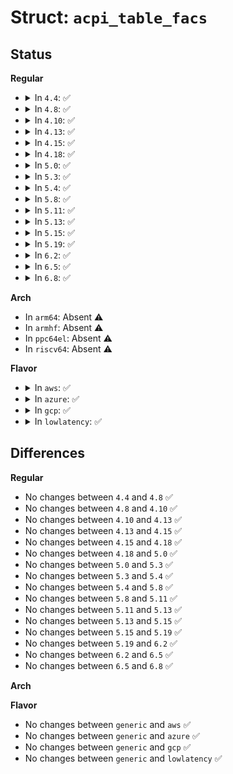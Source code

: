 # Struct: <code>acpi_table_facs</code>

## Status
<b>Regular</b>
<ul>
<li>
<details>
<summary>In <code>4.4</code>: ✅</summary>

```c
struct acpi_table_facs {
    char signature[4];
    u32 length;
    u32 hardware_signature;
    u32 firmware_waking_vector;
    u32 global_lock;
    u32 flags;
    u64 xfirmware_waking_vector;
    u8 version;
    u8 reserved[3];
    u32 ospm_flags;
    u8 reserved1[24];
};
```
</details>
</li>
<li>
<details>
<summary>In <code>4.8</code>: ✅</summary>

```c
struct acpi_table_facs {
    char signature[4];
    u32 length;
    u32 hardware_signature;
    u32 firmware_waking_vector;
    u32 global_lock;
    u32 flags;
    u64 xfirmware_waking_vector;
    u8 version;
    u8 reserved[3];
    u32 ospm_flags;
    u8 reserved1[24];
};
```
</details>
</li>
<li>
<details>
<summary>In <code>4.10</code>: ✅</summary>

```c
struct acpi_table_facs {
    char signature[4];
    u32 length;
    u32 hardware_signature;
    u32 firmware_waking_vector;
    u32 global_lock;
    u32 flags;
    u64 xfirmware_waking_vector;
    u8 version;
    u8 reserved[3];
    u32 ospm_flags;
    u8 reserved1[24];
};
```
</details>
</li>
<li>
<details>
<summary>In <code>4.13</code>: ✅</summary>

```c
struct acpi_table_facs {
    char signature[4];
    u32 length;
    u32 hardware_signature;
    u32 firmware_waking_vector;
    u32 global_lock;
    u32 flags;
    u64 xfirmware_waking_vector;
    u8 version;
    u8 reserved[3];
    u32 ospm_flags;
    u8 reserved1[24];
};
```
</details>
</li>
<li>
<details>
<summary>In <code>4.15</code>: ✅</summary>

```c
struct acpi_table_facs {
    char signature[4];
    u32 length;
    u32 hardware_signature;
    u32 firmware_waking_vector;
    u32 global_lock;
    u32 flags;
    u64 xfirmware_waking_vector;
    u8 version;
    u8 reserved[3];
    u32 ospm_flags;
    u8 reserved1[24];
};
```
</details>
</li>
<li>
<details>
<summary>In <code>4.18</code>: ✅</summary>

```c
struct acpi_table_facs {
    char signature[4];
    u32 length;
    u32 hardware_signature;
    u32 firmware_waking_vector;
    u32 global_lock;
    u32 flags;
    u64 xfirmware_waking_vector;
    u8 version;
    u8 reserved[3];
    u32 ospm_flags;
    u8 reserved1[24];
};
```
</details>
</li>
<li>
<details>
<summary>In <code>5.0</code>: ✅</summary>

```c
struct acpi_table_facs {
    char signature[4];
    u32 length;
    u32 hardware_signature;
    u32 firmware_waking_vector;
    u32 global_lock;
    u32 flags;
    u64 xfirmware_waking_vector;
    u8 version;
    u8 reserved[3];
    u32 ospm_flags;
    u8 reserved1[24];
};
```
</details>
</li>
<li>
<details>
<summary>In <code>5.3</code>: ✅</summary>

```c
struct acpi_table_facs {
    char signature[4];
    u32 length;
    u32 hardware_signature;
    u32 firmware_waking_vector;
    u32 global_lock;
    u32 flags;
    u64 xfirmware_waking_vector;
    u8 version;
    u8 reserved[3];
    u32 ospm_flags;
    u8 reserved1[24];
};
```
</details>
</li>
<li>
<details>
<summary>In <code>5.4</code>: ✅</summary>

```c
struct acpi_table_facs {
    char signature[4];
    u32 length;
    u32 hardware_signature;
    u32 firmware_waking_vector;
    u32 global_lock;
    u32 flags;
    u64 xfirmware_waking_vector;
    u8 version;
    u8 reserved[3];
    u32 ospm_flags;
    u8 reserved1[24];
};
```
</details>
</li>
<li>
<details>
<summary>In <code>5.8</code>: ✅</summary>

```c
struct acpi_table_facs {
    char signature[4];
    u32 length;
    u32 hardware_signature;
    u32 firmware_waking_vector;
    u32 global_lock;
    u32 flags;
    u64 xfirmware_waking_vector;
    u8 version;
    u8 reserved[3];
    u32 ospm_flags;
    u8 reserved1[24];
};
```
</details>
</li>
<li>
<details>
<summary>In <code>5.11</code>: ✅</summary>

```c
struct acpi_table_facs {
    char signature[4];
    u32 length;
    u32 hardware_signature;
    u32 firmware_waking_vector;
    u32 global_lock;
    u32 flags;
    u64 xfirmware_waking_vector;
    u8 version;
    u8 reserved[3];
    u32 ospm_flags;
    u8 reserved1[24];
};
```
</details>
</li>
<li>
<details>
<summary>In <code>5.13</code>: ✅</summary>

```c
struct acpi_table_facs {
    char signature[4];
    u32 length;
    u32 hardware_signature;
    u32 firmware_waking_vector;
    u32 global_lock;
    u32 flags;
    u64 xfirmware_waking_vector;
    u8 version;
    u8 reserved[3];
    u32 ospm_flags;
    u8 reserved1[24];
};
```
</details>
</li>
<li>
<details>
<summary>In <code>5.15</code>: ✅</summary>

```c
struct acpi_table_facs {
    char signature[4];
    u32 length;
    u32 hardware_signature;
    u32 firmware_waking_vector;
    u32 global_lock;
    u32 flags;
    u64 xfirmware_waking_vector;
    u8 version;
    u8 reserved[3];
    u32 ospm_flags;
    u8 reserved1[24];
};
```
</details>
</li>
<li>
<details>
<summary>In <code>5.19</code>: ✅</summary>

```c
struct acpi_table_facs {
    char signature[4];
    u32 length;
    u32 hardware_signature;
    u32 firmware_waking_vector;
    u32 global_lock;
    u32 flags;
    u64 xfirmware_waking_vector;
    u8 version;
    u8 reserved[3];
    u32 ospm_flags;
    u8 reserved1[24];
};
```
</details>
</li>
<li>
<details>
<summary>In <code>6.2</code>: ✅</summary>

```c
struct acpi_table_facs {
    char signature[4];
    u32 length;
    u32 hardware_signature;
    u32 firmware_waking_vector;
    u32 global_lock;
    u32 flags;
    u64 xfirmware_waking_vector;
    u8 version;
    u8 reserved[3];
    u32 ospm_flags;
    u8 reserved1[24];
};
```
</details>
</li>
<li>
<details>
<summary>In <code>6.5</code>: ✅</summary>

```c
struct acpi_table_facs {
    char signature[4];
    u32 length;
    u32 hardware_signature;
    u32 firmware_waking_vector;
    u32 global_lock;
    u32 flags;
    u64 xfirmware_waking_vector;
    u8 version;
    u8 reserved[3];
    u32 ospm_flags;
    u8 reserved1[24];
};
```
</details>
</li>
<li>
<details>
<summary>In <code>6.8</code>: ✅</summary>

```c
struct acpi_table_facs {
    char signature[4];
    u32 length;
    u32 hardware_signature;
    u32 firmware_waking_vector;
    u32 global_lock;
    u32 flags;
    u64 xfirmware_waking_vector;
    u8 version;
    u8 reserved[3];
    u32 ospm_flags;
    u8 reserved1[24];
};
```
</details>
</li>
</ul>
<b>Arch</b>
<ul>
<li>
In <code>arm64</code>: Absent ⚠️
</li>
<li>
In <code>armhf</code>: Absent ⚠️
</li>
<li>
In <code>ppc64el</code>: Absent ⚠️
</li>
<li>
In <code>riscv64</code>: Absent ⚠️
</li>
</ul>
<b>Flavor</b>
<ul>
<li>
<details>
<summary>In <code>aws</code>: ✅</summary>

```c
struct acpi_table_facs {
    char signature[4];
    u32 length;
    u32 hardware_signature;
    u32 firmware_waking_vector;
    u32 global_lock;
    u32 flags;
    u64 xfirmware_waking_vector;
    u8 version;
    u8 reserved[3];
    u32 ospm_flags;
    u8 reserved1[24];
};
```
</details>
</li>
<li>
<details>
<summary>In <code>azure</code>: ✅</summary>

```c
struct acpi_table_facs {
    char signature[4];
    u32 length;
    u32 hardware_signature;
    u32 firmware_waking_vector;
    u32 global_lock;
    u32 flags;
    u64 xfirmware_waking_vector;
    u8 version;
    u8 reserved[3];
    u32 ospm_flags;
    u8 reserved1[24];
};
```
</details>
</li>
<li>
<details>
<summary>In <code>gcp</code>: ✅</summary>

```c
struct acpi_table_facs {
    char signature[4];
    u32 length;
    u32 hardware_signature;
    u32 firmware_waking_vector;
    u32 global_lock;
    u32 flags;
    u64 xfirmware_waking_vector;
    u8 version;
    u8 reserved[3];
    u32 ospm_flags;
    u8 reserved1[24];
};
```
</details>
</li>
<li>
<details>
<summary>In <code>lowlatency</code>: ✅</summary>

```c
struct acpi_table_facs {
    char signature[4];
    u32 length;
    u32 hardware_signature;
    u32 firmware_waking_vector;
    u32 global_lock;
    u32 flags;
    u64 xfirmware_waking_vector;
    u8 version;
    u8 reserved[3];
    u32 ospm_flags;
    u8 reserved1[24];
};
```
</details>
</li>
</ul>

## Differences
<b>Regular</b>
<ul>
<li>
No changes between <code>4.4</code> and <code>4.8</code> ✅
</li>
<li>
No changes between <code>4.8</code> and <code>4.10</code> ✅
</li>
<li>
No changes between <code>4.10</code> and <code>4.13</code> ✅
</li>
<li>
No changes between <code>4.13</code> and <code>4.15</code> ✅
</li>
<li>
No changes between <code>4.15</code> and <code>4.18</code> ✅
</li>
<li>
No changes between <code>4.18</code> and <code>5.0</code> ✅
</li>
<li>
No changes between <code>5.0</code> and <code>5.3</code> ✅
</li>
<li>
No changes between <code>5.3</code> and <code>5.4</code> ✅
</li>
<li>
No changes between <code>5.4</code> and <code>5.8</code> ✅
</li>
<li>
No changes between <code>5.8</code> and <code>5.11</code> ✅
</li>
<li>
No changes between <code>5.11</code> and <code>5.13</code> ✅
</li>
<li>
No changes between <code>5.13</code> and <code>5.15</code> ✅
</li>
<li>
No changes between <code>5.15</code> and <code>5.19</code> ✅
</li>
<li>
No changes between <code>5.19</code> and <code>6.2</code> ✅
</li>
<li>
No changes between <code>6.2</code> and <code>6.5</code> ✅
</li>
<li>
No changes between <code>6.5</code> and <code>6.8</code> ✅
</li>
</ul>
<b>Arch</b>
<ul>
</ul>
<b>Flavor</b>
<ul>
<li>
No changes between <code>generic</code> and <code>aws</code> ✅
</li>
<li>
No changes between <code>generic</code> and <code>azure</code> ✅
</li>
<li>
No changes between <code>generic</code> and <code>gcp</code> ✅
</li>
<li>
No changes between <code>generic</code> and <code>lowlatency</code> ✅
</li>
</ul>
